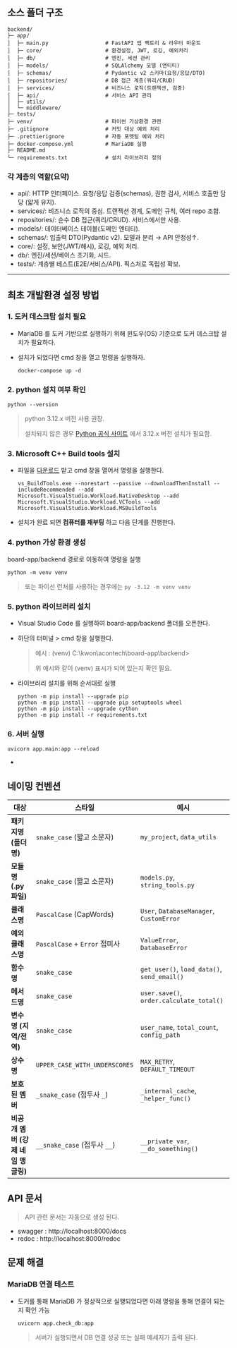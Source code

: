 ## 소스 폴더 구조

```
backend/
├─ app/
│  ├─ main.py                  # FastAPI 앱 팩토리 & 라우터 마운트
│  ├─ core/                    # 환경설정, JWT, 로깅, 예외처리
│  ├─ db/                      # 엔진, 세션 관리
│  ├─ models/                  # SQLAlchemy 모델 (엔티티)
│  ├─ schemas/                 # Pydantic v2 스키마(요청/응답/DTO)
│  ├─ repositories/            # DB 접근 계층(쿼리/CRUD)
│  ├─ services/                # 비즈니스 로직(트랜잭션, 검증)
│  ├─ api/                     # 서비스 API 관리
│  ├─ utils/
│  └─ middleware/
├─ tests/
├─ venv/                       # 파이썬 가상환경 관련
├─ .gitignore                  # 커밋 대상 예외 처리
├─ .prettierignore             # 자동 포멧팅 예외 처리
├─ docker-compose.yml          # MariaDB 실행
├─ README.md
└─ requirements.txt            # 설치 라이브러리 정의
```

### 각 계층의 역할(요약)

- api/: HTTP 인터페이스. 요청/응답 검증(schemas), 권한 검사, 서비스 호출만 담당 (얇게 유지).
- services/: 비즈니스 로직의 중심. 트랜잭션 경계, 도메인 규칙, 여러 repo 조합.
- repositories/: 순수 DB 접근(쿼리/CRUD). 서비스에서만 사용.
- models/: 데이터베이스 테이블(도메인 엔티티).
- schemas/: 입출력 DTO(Pydantic v2). 모델과 분리 → API 안정성↑.
- core/: 설정, 보안(JWT/해시), 로깅, 예외 처리.
- db/: 엔진/세션/베이스 초기화, 시드.
- tests/: 계층별 테스트(E2E/서비스/API). 픽스처로 독립성 확보.

---

## 최초 개발환경 설정 방법

### 1. 도커 데스크탑 설치 필요

- MariaDB 를 도커 기반으로 실행하기 위해 윈도우(OS) 기준으로 도커 데스크탑 설치가 필요하다.

- 설치가 되었다면 cmd 창을 열고 명령을 실행하자.
  
  ```
  docker-compose up -d
  ```

### 2. python 설치 여부 확인

```
python --version
```

> python 3.12.x 버전 사용 권장.
> 
> 설치되지 않은 경우 [Python 공식 사이트](https://www.python.org/downloads/windows/) 에서 3.12.x 버전 설치가 필요함.

### 3. Microsoft C++ Build tools 설치

- 파일을 [다운로드](https://aka.ms/vs/17/release/vs_BuildTools.exe) 받고 cmd 창을 열어서 명령을 실행한다.
  
  ```
  vs_BuildTools.exe --norestart --passive --downloadThenInstall --includeRecommended --add Microsoft.VisualStudio.Workload.NativeDesktop --add Microsoft.VisualStudio.Workload.VCTools --add Microsoft.VisualStudio.Workload.MSBuildTools
  ```

- 설치가 완료 되면 **컴퓨터를 재부팅** 하고 다음 단계를 진행한다.

### 4. python 가상 환경 생성

board-app/backend 경로로 이동하여 명령을 실행

```
python -m venv venv
```

> 또는 파이선 런처를 사용하는 경우에는 ```py -3.12 -m venv venv```

### 5. python 라이브러리 설치

- Visual Studio Code 를 실행하여 board-app/backend 폴더를 오픈한다.

- 하단의 터미널 > cmd 창을 실행한다.
  
  > 예시 : (venv) C:\kwon\acontech\board-app\backend>
  > 
  > 위 예시와 같이 (venv) 표시가 되어 있는지 확인 필요.

- 라이브러리 설치를 위해 순서대로 실행
  
  ```
  python -m pip install --upgrade pip
  python -m pip install --upgrade pip setuptools wheel
  python -m pip install --upgrade cython
  python -m pip install -r requirements.txt
  ```

### 6. 서버 실행

```
uvicorn app.main:app --reload
```

- 

## 네이밍 컨벤션

| 대상                     | 스타일                           | 예시                                          |
| ---------------------- | ----------------------------- | ------------------------------------------- |
| **패키지명 (폴더명)**         | `snake_case` (짧고 소문자)         | `my_project`, `data_utils`                  |
| **모듈명 (.py 파일)**       | `snake_case` (짧고 소문자)         | `models.py`, `string_tools.py`              |
| **클래스명**               | `PascalCase` (CapWords)       | `User`, `DatabaseManager`, `CustomError`    |
| **예외 클래스명**            | `PascalCase` + `Error` 접미사    | `ValueError`, `DatabaseError`               |
| **함수명**                | `snake_case`                  | `get_user()`, `load_data()`, `send_email()` |
| **메서드명**               | `snake_case`                  | `user.save()`, `order.calculate_total()`    |
| **변수명 (지역/전역)**        | `snake_case`                  | `user_name`, `total_count`, `config_path`   |
| **상수명**                | `UPPER_CASE_WITH_UNDERSCORES` | `MAX_RETRY`, `DEFAULT_TIMEOUT`              |
| **보호된 멤버**             | `_snake_case` (접두사 `_`)       | `_internal_cache`, `_helper_func()`         |
| **비공개 멤버 (강제 네임 맹글링)** | `__snake_case` (접두사 `__`)     | `__private_var`, `__do_something()`         |

## API 문서

> API 관련 문서는 자동으로 생성 된다.

- swagger : http://localhost:8000/docs
- redoc : http://localhost:8000/redoc

## 문제 해결

### MariaDB 연결 테스트

- 도커를 통해 MariaDB 가 정상적으로 실행되었다면 아래 명령을 통해 연결이 되는지 확인 가능
  
  ```
  uvicorn app.check_db:app
  ```
  
  > 서버가 실행되면서 DB 연결 성공 또는 실패 메세지가 출력 된다.